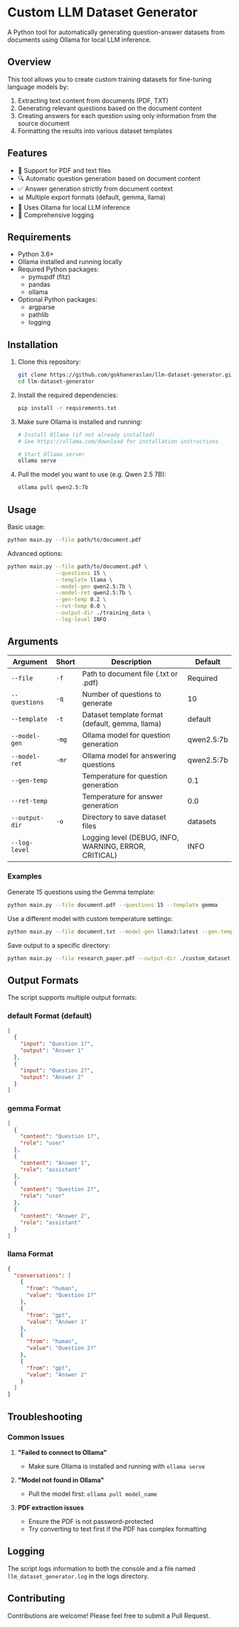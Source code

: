 # Custom LLM Dataset Generator

A Python tool for automatically generating question-answer datasets from documents using Ollama for local LLM inference.

## Overview

This tool allows you to create custom training datasets for fine-tuning language models by:
1. Extracting text content from documents (PDF, TXT)
2. Generating relevant questions based on the document content
3. Creating answers for each question using only information from the source document
4. Formatting the results into various dataset templates

## Features

- 📄 Support for PDF and text files
- 🔍 Automatic question generation based on document content
- ✅ Answer generation strictly from document context
- 📊 Multiple export formats (default, gemma, llama)
- 🚀 Uses Ollama for local LLM inference
- 📝 Comprehensive logging

## Requirements

- Python 3.6+
- Ollama installed and running locally
- Required Python packages:
  - pymupdf (fitz)
  - pandas
  - ollama
- Optional Python packages:
  - argparse
  - pathlib
  - logging

## Installation

1. Clone this repository:
   ```bash
   git clone https://github.com/gokhaneraslan/llm-dataset-generator.git
   cd llm-dataset-generator
   ```

2. Install the required dependencies:
   ```bash
   pip install -r requirements.txt
   ```

3. Make sure Ollama is installed and running:
   ```bash
   # Install Ollama (if not already installed)
   # See https://ollama.com/download for installation instructions
   
   # Start Ollama server
   ollama serve
   ```

4. Pull the model you want to use (e.g. Qwen 2.5 7B):
   ```bash
   ollama pull qwen2.5:7b
   ```

## Usage

Basic usage:

```bash
python main.py --file path/to/document.pdf
```

Advanced options:

```bash
python main.py --file path/to/document.pdf \
               --questions 15 \
               --template llama \
               --model-gen qwen2.5:7b \
               --model-ret qwen2.5:7b \
               --gen-temp 0.2 \
               --ret-temp 0.0 \
               --output-dir ./training_data \
               --log-level INFO
```

## Arguments

| Argument | Short | Description | Default |
|----------|-------|-------------|---------|
| `--file` | `-f` | Path to document file (.txt or .pdf) | Required |
| `--questions` | `-q` | Number of questions to generate | 10 |
| `--template` | `-t` | Dataset template format (default, gemma, llama) | default |
| `--model-gen` | `-mg` | Ollama model for question generation | qwen2.5:7b |
| `--model-ret` | `-mr` | Ollama model for answering questions | qwen2.5:7b |
| `--gen-temp` | | Temperature for question generation | 0.1 |
| `--ret-temp` | | Temperature for answer generation | 0.0 |
| `--output-dir` | `-o` | Directory to save dataset files | datasets |
| `--log-level` | | Logging level (DEBUG, INFO, WARNING, ERROR, CRITICAL) | INFO |


### Examples

Generate 15 questions using the Gemma template:
```bash
python main.py --file document.pdf --questions 15 --template gemma
```

Use a different model with custom temperature settings:
```bash
python main.py --file document.txt --model-gen llama3:latest --gen-temp 0.2 --ret-temp 0.1
```

Save output to a specific directory:
```bash
python main.py --file research_paper.pdf --output-dir ./custom_dataset
```

## Output Formats

The script supports multiple output formats:

### default Format (default)
```json
[
  {
    "input": "Question 1?",
    "output": "Answer 1"
  },
  {
    "input": "Question 2?",
    "output": "Answer 2"
  }
]
```

### gemma Format
```json
[
  {
    "content": "Question 1?",
    "role": "user"
  },
  {
    "content": "Answer 1",
    "role": "assistant"
  },
  {
    "content": "Question 2?",
    "role": "user"
  },
  {
    "content": "Answer 2",
    "role": "assistant"
  }
]
```

### llama Format
```json
{
  "conversations": [
    {
      "from": "human",
      "value": "Question 1?"
    },
    {
      "from": "gpt",
      "value": "Answer 1"
    },
    {
      "from": "human",
      "value": "Question 2?"
    },
    {
      "from": "gpt",
      "value": "Answer 2"
    }
  ]
}
```

## Troubleshooting

### Common Issues

1. **"Failed to connect to Ollama"**
   - Make sure Ollama is installed and running with `ollama serve`

2. **"Model not found in Ollama"**
   - Pull the model first: `ollama pull model_name`

3. **PDF extraction issues**
   - Ensure the PDF is not password-protected
   - Try converting to text first if the PDF has complex formatting

## Logging

The script logs information to both the console and a file named `llm_dataset_generator.log` in the logs directory.

## Contributing

Contributions are welcome! Please feel free to submit a Pull Request.
